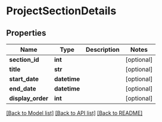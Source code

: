 # ProjectSectionDetails

## Properties
Name | Type | Description | Notes
------------ | ------------- | ------------- | -------------
**section_id** | **int** |  | [optional] 
**title** | **str** |  | [optional] 
**start_date** | **datetime** |  | [optional] 
**end_date** | **datetime** |  | [optional] 
**display_order** | **int** |  | [optional] 

[[Back to Model list]](../README.md#documentation-for-models) [[Back to API list]](../README.md#documentation-for-api-endpoints) [[Back to README]](../README.md)


